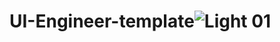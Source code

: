 # UI-Engineer-template![Light 01](https://github.com/umarchaanda/UI-Engineer-template/assets/110240047/99f9bdc4-1a95-4283-82f0-163c2907e242)
